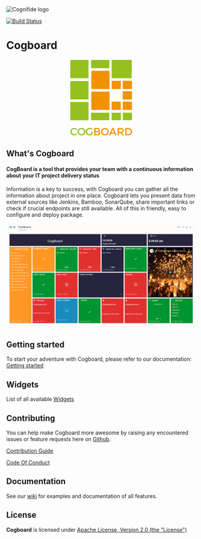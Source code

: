 ![Cognifide logo](http://cognifide.github.io/images/cognifide-logo.png)

[![Build Status](https://api.travis-ci.org/Cognifide/cogboard.svg?branch=master)](https://travis-ci.org/Cognifide/cogboard)

# Cogboard

<p align="center">
  <img src="https://github.com/Cognifide/cogboard/blob/master/docs/images/logo.png?raw=true"
         alt="Cogboard Logo"/>
</p>

## What's Cogboard

#### CogBoard is a tool that provides your team with a continuous information about your IT project delivery status

Information is a key to success, with Cogboard you can gather all the information about project in one place.
Cogboard lets you present data from external sources like Jenkins, Bamboo, SonarQube,
share important links or check if crucial endpoints are still available.
All of this in friendly, easy to configure and deploy package.

![Board](docs/images/Cogboard.png)

## Getting started

To start your adventure with Cogboard, please refer to our documentation: [Getting started](https://github.com/Cognifide/cogboard/wiki#getting-started)

## Widgets

List of all available [Widgets](https://github.com/Cognifide/cogboard/wiki#Widgets)

## Contributing

You can help make Cogboard more awesome by raising any encountered issues or feature requests here on [Github](https://github.com/Cognifide/cogboard/issues).

[Contribution Guide](https://github.com/Cognifide/cogboard/blob/collaboration-info/CONTRIBUTING.md)

[Code Of Conduct](https://github.com/Cognifide/cogboard/blob/master/CODE_OF_CONDUCT.md)

## Documentation

See our [wiki](https://github.com/Cognifide/cogboard/wiki) for examples and documentation of all features.

## License

**Cogboard** is licensed under [Apache License, Version 2.0 (the "License")](https://www.apache.org/licenses/LICENSE-2.0.txt)
